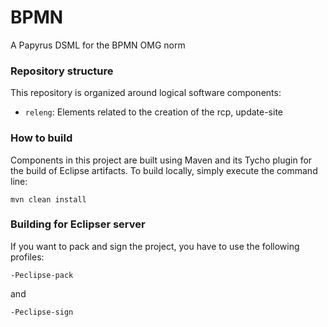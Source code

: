 # BPMN
A Papyrus DSML for the BPMN OMG norm

### Repository structure ###

This repository is organized around logical software components:

* `releng`: Elements related to the creation of the rcp, update-site

### How to build ###

Components in this project are built using Maven and its Tycho plugin for the build of Eclipse artifacts.
To build locally, simply execute the command line:

```
mvn clean install
```

### Building for Eclipser server ###

If you want to pack and sign the project, you have to use the following profiles:

```
-Peclipse-pack
```

and

```
-Peclipse-sign
```
